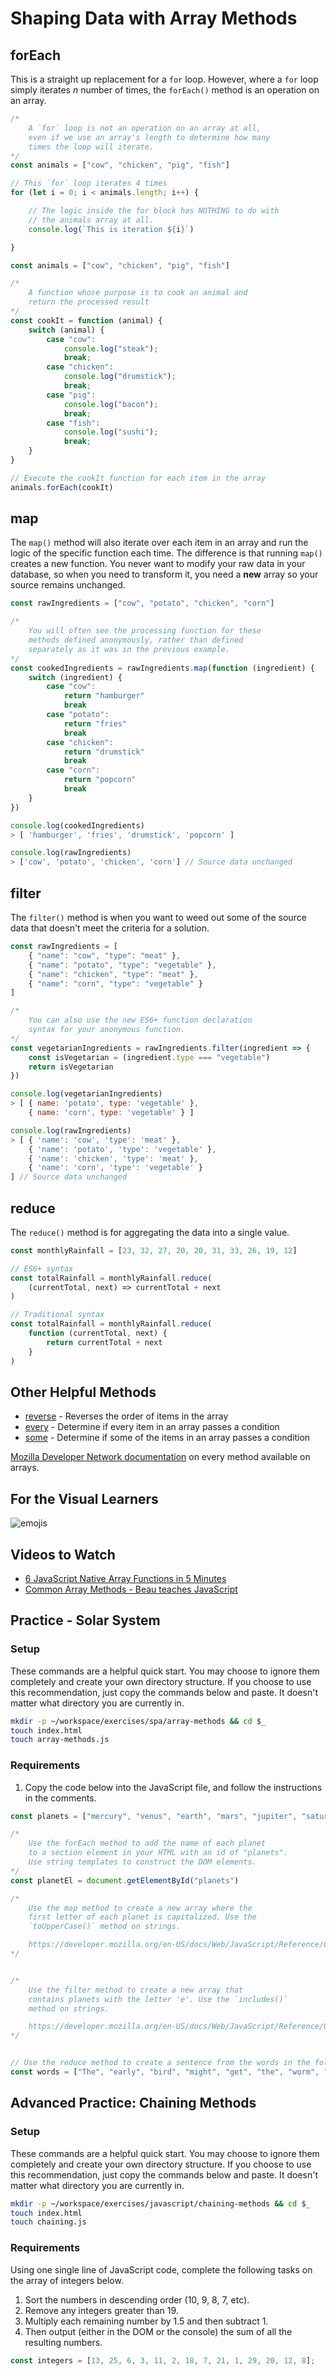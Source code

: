 # Shaping Data with Array Methods

## forEach

This is a straight up replacement for a `for` loop. However, where a `for` loop simply iterates _n_ number of times, the `forEach()` method is an operation on an array.

```js
/*
    A `for` loop is not an operation on an array at all,
    even if we use an array's length to determine how many
    times the loop will iterate.
*/
const animals = ["cow", "chicken", "pig", "fish"]

// This `for` loop iterates 4 times
for (let i = 0; i < animals.length; i++) {

    // The logic inside the for block has NOTHING to do with
    // the animals array at all.
    console.log(`This is iteration ${i}`)

}
```

```js
const animals = ["cow", "chicken", "pig", "fish"]

/*
    A function whose purpose is to cook an animal and
    return the processed result
*/
const cookIt = function (animal) {
    switch (animal) {
        case "cow":
            console.log("steak");
            break;
        case "chicken":
            console.log("drumstick");
            break;
        case "pig":
            console.log("bacon");
            break;
        case "fish":
            console.log("sushi");
            break;
    }
}

// Execute the cookIt function for each item in the array
animals.forEach(cookIt)
```

## map

The `map()` method will also iterate over each item in an array and run the logic of the specific function each time. The difference is that running `map()` creates a new function. You never want to modify your raw data in your database, so when you need to transform it, you need a **new** array so your source remains unchanged.

```js
const rawIngredients = ["cow", "potato", "chicken", "corn"]

/*
    You will often see the processing function for these
    methods defined anonymously, rather than defined
    separately as it was in the previous example.
*/
const cookedIngredients = rawIngredients.map(function (ingredient) {
    switch (ingredient) {
        case "cow":
            return "hamburger"
            break
        case "potato":
            return "fries"
            break
        case "chicken":
            return "drumstick"
            break
        case "corn":
            return "popcorn"
            break
    }
})

console.log(cookedIngredients)
> ​​​​​[ 'hamburger', 'fries', 'drumstick', 'popcorn' ]​​​​​

console.log(rawIngredients)
> ['cow', 'potato', 'chicken', 'corn'] // Source data unchanged
```

## filter

The `filter()` method is when you want to weed out some of the source data that doesn't meet the criteria for a solution.

```js
const rawIngredients = [
    { "name": "cow", "type": "meat" },
    { "name": "potato", "type": "vegetable" },
    { "name": "chicken", "type": "meat" },
    { "name": "corn", "type": "vegetable" }
]

/*
    You can also use the new ES6+ function declaration
    syntax for your anonymous function.
*/
const vegetarianIngredients = rawIngredients.filter(ingredient => {
    const isVegetarian = (ingredient.type === "vegetable")
    return isVegetarian
})

console.log(vegetarianIngredients)
> ​​​​​[ { name: 'potato', type: 'vegetable' },​​​​​
  ​​​​​  { name: 'corn', type: 'vegetable' } ]​​​​​

console.log(rawIngredients)
> [ { 'name': 'cow', 'type': 'meat' },
    { 'name': 'potato', 'type': 'vegetable' },
    { 'name': 'chicken', 'type': 'meat' },
    { 'name': 'corn', 'type': 'vegetable' }
] // Source data unchanged
```

## reduce

The `reduce()` method is for aggregating the data into a single value.

```js
const monthlyRainfall = [23, 32, 27, 20, 20, 31, 33, 26, 19, 12]

// ES6+ syntax
const totalRainfall = monthlyRainfall.reduce(
    (currentTotal, next) => currentTotal + next
)

// Traditional syntax
const totalRainfall = monthlyRainfall.reduce(
    function (currentTotal, next) {
        return currentTotal + next
    }
)
```

## Other Helpful Methods

* [reverse](https://developer.mozilla.org/en-US/docs/Web/JavaScript/Reference/Global_Objects/Array/reverse) - Reverses the order of items in the array
* [every](https://developer.mozilla.org/en-US/docs/Web/JavaScript/Reference/Global_Objects/Array/every) - Determine if every item in an array passes a condition
* [some](https://developer.mozilla.org/en-US/docs/Web/JavaScript/Reference/Global_Objects/Array/some) - Determine if some of the items in an array passes a condition

[Mozilla Developer Network documentation](https://developer.mozilla.org/en-US/docs/Web/JavaScript/Reference/Global_Objects/Array) on every method available on arrays.

## For the Visual Learners

![emojis](./images/array_methods.png)

## Videos to Watch

* [6 JavaScript Native Array Functions in 5 Minutes](https://www.youtube.com/watch?v=9ar5ZpBW7NE)
* [Common Array Methods - Beau teaches JavaScript](https://www.youtube.com/watch?v=MeZVVxLn26E)

## Practice - Solar System

### Setup

These commands are a helpful quick start. You may choose to ignore them completely and create your own directory structure. If you choose to use this recommendation, just copy the commands below and paste. It doesn't matter what directory you are currently in.

```bash
mkdir -p ~/workspace/exercises/spa/array-methods && cd $_
touch index.html
touch array-methods.js
```

### Requirements

1. Copy the code below into the JavaScript file, and follow the instructions in the comments.

```javascript
const planets = ["mercury", "venus", "earth", "mars", "jupiter", "saturn", "uranus", "neptune"]

/*
    Use the forEach method to add the name of each planet
    to a section element in your HTML with an id of "planets".
    Use string templates to construct the DOM elements.
*/
const planetEl = document.getElementById("planets")

/*
    Use the map method to create a new array where the 
    first letter of each planet is capitalized. Use the
    `toUpperCase()` method on strings.

    https://developer.mozilla.org/en-US/docs/Web/JavaScript/Reference/Global_Objects/String/toUpperCase
*/


/*
    Use the filter method to create a new array that
    contains planets with the letter 'e'. Use the `includes()`
    method on strings.

    https://developer.mozilla.org/en-US/docs/Web/JavaScript/Reference/Global_Objects/String/includes
*/


// Use the reduce method to create a sentence from the words in the following array
const words = ["The", "early", "bird", "might", "get", "the", "worm", "but", "the", "second", "mouse", "gets", "the", "cheese"]
```

## Advanced Practice: Chaining Methods

### Setup

These commands are a helpful quick start. You may choose to ignore them completely and create your own directory structure. If you choose to use this recommendation, just copy the commands below and paste. It doesn't matter what directory you are currently in.

```bash
mkdir -p ~/workspace/exercises/javascript/chaining-methods && cd $_
touch index.html
touch chaining.js
```

### Requirements

Using one single line of JavaScript code, complete the following tasks on the array of integers below.

1. Sort the numbers in descending order (10, 9, 8, 7, etc).
1. Remove any integers greater than 19.
1. Multiply each remaining number by 1.5 and then subtract 1.
1. Then output (either in the DOM or the console) the sum of all the resulting numbers.

```js
const integers = [13, 25, 6, 3, 11, 2, 18, 7, 21, 1, 29, 20, 12, 8];
```